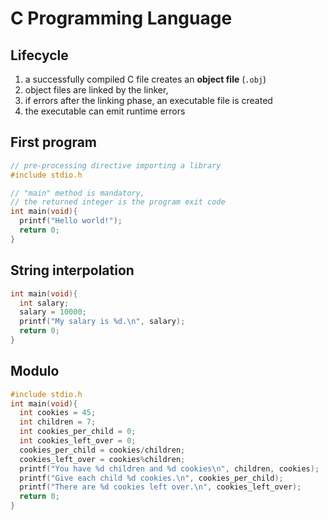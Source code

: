 # C Programming Language

## Lifecycle

1. a successfully compiled C file creates an **object file** (`.obj`)
1. object files are linked by the linker,
1. if errors after the linking phase, an executable file is created
1. the executable can emit runtime errors

## First program

```c
// pre-processing directive importing a library
#include stdio.h

// "main" method is mandatory,
// the returned integer is the program exit code
int main(void){
  printf("Hello world!");
  return 0;
}
```

## String interpolation

```c
int main(void){
  int salary;
  salary = 10000;
  printf("My salary is %d.\n", salary);
  return 0;
}
```

## Modulo

```c
#include stdio.h
int main(void){
  int cookies = 45;
  int children = 7;
  int cookies_per_child = 0;
  int cookies_left_over = 0;
  cookies_per_child = cookies/children;
  cookies_left_over = cookies%children;
  printf("You have %d children and %d cookies\n", children, cookies);
  printf("Give each child %d cookies.\n", cookies_per_child);
  printf("There are %d cookies left over.\n", cookies_left_over);
  return 0;
}
```